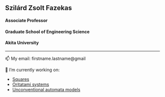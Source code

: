 ## Szilárd Zsolt Fazekas
#### Associate Professor
#### Graduate School of Engineering Science
#### Akita University
________________


📫 My email: firstname.lastname@gmail


🔭 I’m currently working on:
- [Squares](/Squares.md)
- [Oritatami systems](/Oritatmi.md)
- [Unconventional automata models](/Oneway.md)




<!--
**szfazekas/szfazekas** is a ✨ _special_ ✨ repository because its `README.md` (this file) appears on your GitHub profile.

Here are some ideas to get you started:

- 🔭 I’m currently working on [Squares]
- 🌱 I’m currently learning ...
- 👯 I’m looking to collaborate on ...
- 🤔 I’m looking for help with ...
- 💬 Ask me about ...
- 📫 How to reach me: ...
- 😄 Pronouns: ...
- ⚡ Fun fact: ...
-->
